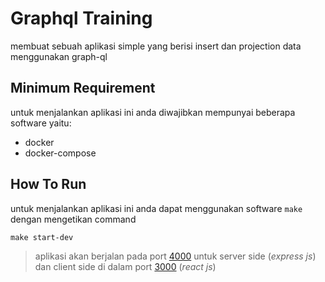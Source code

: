 # Graphql Training

membuat sebuah aplikasi simple yang berisi insert dan projection data menggunakan graph-ql

## Minimum Requirement

untuk menjalankan aplikasi ini anda diwajibkan mempunyai beberapa software yaitu:
- docker
- docker-compose
  
## How To Run

untuk menjalankan aplikasi ini anda dapat menggunakan software `make` dengan mengetikan command

```
make start-dev
```

> aplikasi akan berjalan pada port [4000](http://localhost:4000/graphql)
 untuk server side (*express js*) dan client side di dalam port [3000](http://localhost:3000/) (*react js*)